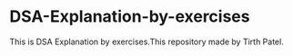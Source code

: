 # DSA-Explanation-by-exercises
This is  DSA Explanation by exercises.This repository made by Tirth Patel.

